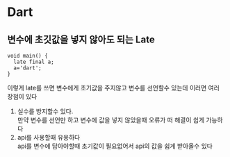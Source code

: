 # Dart
## 변수에 초깃값을 넣지 않아도 되는 Late
```
void main() {
  late final a;
  a='dart';
}
```
이렇게 late를 쓰면 변수에게 초기값을 주지않고 변수를 선언할수 있는데 이러면 여러 장점이 있다
1. 실수를 방지할수 있다.<br>
만약 변수를 선언만 하고 변수에 값을 넣지 않았을때 오류가 떠 해결이 쉽게 가능하다<br>
2. api를 사용할때 유용하다<br>
api를 변수에 담아야할때 초기값이 필요없어서 api의 값을 쉽게 받아올수 있다
